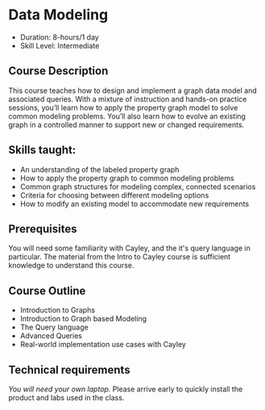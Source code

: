 # Data Modeling

* Duration:  8-hours/1 day
* Skill Level: Intermediate

## Course Description

This course teaches how to design and implement a graph data model and associated queries. With a mixture of instruction and hands-on practice sessions, you’ll learn how to apply the property graph model to solve common modeling problems. You’ll also learn how to evolve an existing graph in a controlled manner to support new or changed requirements. 

## Skills taught:

* An understanding of the labeled property graph
* How to apply the property graph to common modeling problems
* Common graph structures for modeling complex, connected scenarios
* Criteria for choosing between different modeling options
* How to modify an existing model to accommodate new requirements

## Prerequisites

You will need some familiarity with Cayley, and the it's query language in particular. The material from the Intro to Cayley course is sufficient knowledge to understand this course.

## Course Outline

* Introduction to Graphs
* Introduction to Graph based Modeling
* The Query language
* Advanced Queries
* Real-world implementation use cases with Cayley

## Technical requirements

*You will need your own laptop.*  Please arrive early to quickly install the product and labs used in the class.
